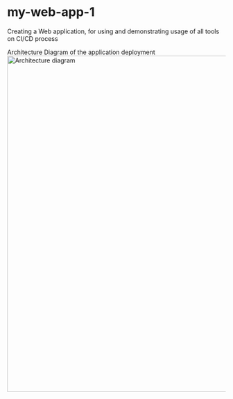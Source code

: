 # my-web-app-1
Creating a Web application, for using and demonstrating usage of all tools on CI/CD process

Architecture Diagram of the application deployment
<img width="875" height="775" alt="Architecture diagram" src="https://github.com/user-attachments/assets/709a7a22-a8ec-4066-b2a8-56fd866af441" />
